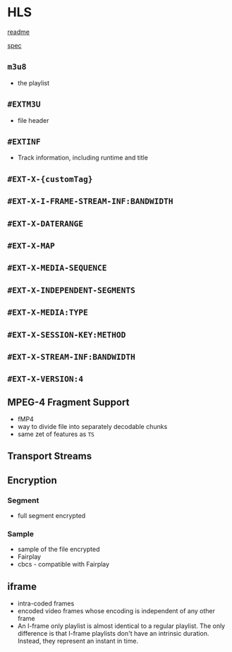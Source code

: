 # HLS

[readme](https://developer.apple.com/documentation/http_live_streaming/about_the_common_media_application_format_with_http_live_streaming)

[spec](https://tools.ietf.org/html/draft-pantos-hls-rfc8216bis-04)

## `m3u8`
* the playlist

## `#EXTM3U`
* file header

## `#EXTINF`
* Track information, including runtime and title

## `#EXT-X-{customTag}`

## `#EXT-X-I-FRAME-STREAM-INF:BANDWIDTH`

## `#EXT-X-DATERANGE`

## `#EXT-X-MAP`

## `#EXT-X-MEDIA-SEQUENCE`

## `#EXT-X-INDEPENDENT-SEGMENTS`

## `#EXT-X-MEDIA:TYPE`

## `#EXT-X-SESSION-KEY:METHOD`

## `#EXT-X-STREAM-INF:BANDWIDTH`

## `#EXT-X-VERSION:4`

## MPEG-4 Fragment Support
* fMP4
* way to divide file into separately decodable chunks
* same zet of features as `TS`

## Transport Streams

## Encryption
### Segment
* full segment encrypted

### Sample
* sample of the file encrypted
* Fairplay
* cbcs - compatible with Fairplay

## iframe
* intra-coded frames
* encoded video frames whose encoding is independent of any other frame
* An I-frame only playlist is almost identical to a regular playlist. The only difference is that I-frame playlists don't have an intrinsic duration. Instead, they represent an instant in time. 
